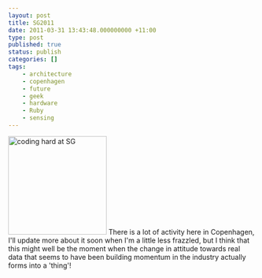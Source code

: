 ```yaml
---
layout: post
title: SG2011
date: 2011-03-31 13:43:48.000000000 +11:00
type: post
published: true
status: publish
categories: []
tags:
    - architecture
    - copenhagen
    - future
    - geek
    - hardware
    - Ruby
    - sensing
---
```


<p><img class="alignleft" src="{{ site.baseurl }}/assets/P3310032.JPG" alt="coding hard at SG" width="200" /> There is a lot of activity here in Copenhagen, I'll update more about it soon when I'm a little less frazzled, but I think that this might well be the moment when the change in attitude towards real data that seems to have been building momentum in the industry actually forms into a 'thing'!</p>
